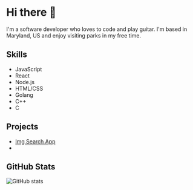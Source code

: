 # Hi there 👋

I'm a software developer who loves to code and play guitar. I'm based in Maryland, US and enjoy visiting parks in my free time.

## Skills

- JavaScript
- React
- Node.js
- HTML/CSS
- Golang
- C++
- C

## Projects

- [Img Search App](https://github.com/maninthehood/Pexels-Image-Api)
- 

## GitHub Stats

![GitHub stats](https://github-readme-stats.vercel.app/api?username=maninthehood&show_icons=true)


